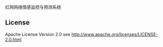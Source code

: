 ﻿红网网络情感监控与预测系统

## License

Apache License Version 2.0 see http://www.apache.org/licenses/LICENSE-2.0.html